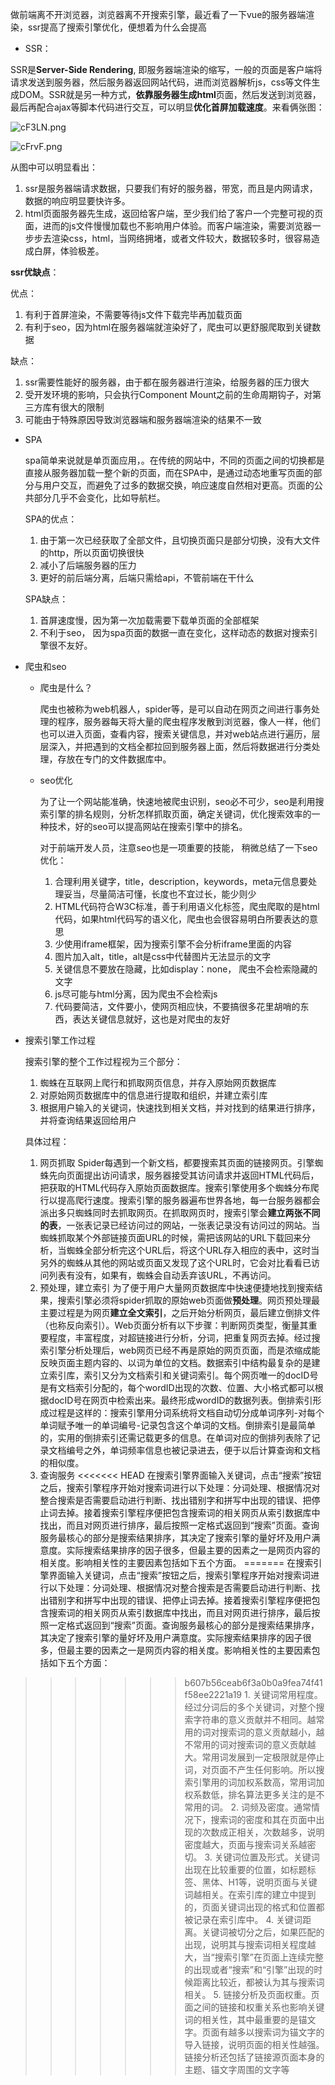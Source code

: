做前端离不开浏览器，浏览器离不开搜索引擎，最近看了一下vue的服务器端渲染，ssr提高了搜索引擎优化，便想着为什么会提高

+ SSR：

SSR是**Server-Side Rendering**, 即服务器端渲染的缩写，一般的页面是客户端将请求发送到服务器，然后服务器返回网站代码，进而浏览器解析js，css等文件生成DOM。SSR就是另一种方式，**依靠服务器生成html**页面，然后发送到浏览器，最后再配合ajax等脚本代码进行交互，可以明显**优化首屏加载速度**。来看俩张图：

![cF3LN.png](https://ww1.yunjiexi.club/2020/03/09/cF3LN.png)

![cFrvF.png](https://ww1.yunjiexi.club/2020/03/09/cFrvF.png)

从图中可以明显看出：

1. ssr是服务器端请求数据，只要我们有好的服务器，带宽，而且是内网请求，数据的响应明显要快许多。
2. html页面服务器先生成，返回给客户端，至少我们给了客户一个完整可视的页面，进而的js文件慢慢加载也不影响用户体验。而客户端渲染，需要浏览器一步步去渲染css，html，当网络拥堵，或者文件较大，数据较多时，很容易造成白屏，体验极差。

**ssr优缺点**：

优点：

1. 有利于首屏渲染，不需要等待js文件下载完毕再加载页面
2. 有利于seo，因为html在服务器端就渲染好了，爬虫可以更舒服爬取到关键数据

缺点：

1. ssr需要性能好的服务器，由于都在服务器进行渲染，给服务器的压力很大
2. 受开发环境的影响，只会执行Component Mount之前的生命周期钩子，对第三方库有很大的限制
3. 可能由于特殊原因导致浏览器端和服务器端渲染的结果不一致

+ SPA

    spa简单来说就是单页面应用，。在传统的网站中，不同的页面之间的切换都是直接从服务器加载一整个新的页面，而在SPA中，是通过动态地重写页面的部分与用户交互，而避免了过多的数据交换，响应速度自然相对更高。页面的公共部分几乎不会变化，比如导航栏。

    SPA的优点：

    1. 由于第一次已经获取了全部文件，且切换页面只是部分切换，没有大文件的http，所以页面切换很快
    2. 减小了后端服务器的压力
    3. 更好的前后端分离，后端只需给api，不管前端在干什么

    SPA缺点：

    1. 首屏速度慢，因为第一次加载需要下载单页面的全部框架
    2. 不利于seo， 因为spa页面的数据一直在变化，这样动态的数据对搜索引擎很不友好。

+ 爬虫和seo

    + 爬虫是什么？

        爬虫也被称为web机器人，spider等，是可以自动在网页之间进行事务处理的程序，服务器每天将大量的爬虫程序发散到浏览器，像人一样，他们也可以进入页面，查看内容，搜索关键信息，并对web站点进行遍历，层层深入，并把遇到的文档全都拉回到服务器上面，然后将数据进行分类处理，存放在专门的文件数据库中。

    + seo优化

        为了让一个网站能准确，快速地被爬虫识别，seo必不可少，seo是利用搜索引擎的排名规则，分析怎样抓取页面，确定关键词，优化搜索效率的一种技术，好的seo可以提高网站在搜索引擎中的排名。

        对于前端开发人员，注意seo也是一项重要的技能， 稍微总结了一下seo优化：

        1. 合理利用关键字，title，description，keywords，meta元信息要处理妥当，尽量简洁可懂，长度也不宜过长，能少则少
        2. HTML代码符合W3C标准，善于利用语义化标签，爬虫爬取的是html代码，如果html代码写的语义化，爬虫也会很容易明白所要表达的意思
        3. 少使用iframe框架，因为搜索引擎不会分析iframe里面的内容
        4. 图片加入alt，title，alt是css中代替图片无法显示的文字
        5. 关键信息不要放在隐藏，比如display：none， 爬虫不会检索隐藏的文字
        6. js尽可能与html分离，因为爬虫不会检索js
        7. 代码要简洁，文件要小，使网页相应快，不要搞很多花里胡哨的东西，表达关键信息就好，这也是对爬虫的友好

+ 搜索引擎工作过程

    搜索引擎的整个工作过程视为三个部分：

    1. 蜘蛛在互联网上爬行和抓取网页信息，并存入原始网页数据库
    2. 对原始网页数据库中的信息进行提取和组织，并建立索引库
    3. 根据用户输入的关键词，快速找到相关文档，并对找到的结果进行排序，并将查询结果返回给用户

    具体过程：

    1. 网页抓取
        Spider每遇到一个新文档，都要搜索其页面的链接网页。引擎蜘蛛先向页面提出访问请求，服务器接受其访问请求并返回HTML代码后，把获取的HTML代码存入原始页面数据库。搜索引擎使用多个蜘蛛分布爬行以提高爬行速度。搜索引擎的服务器遍布世界各地，每一台服务器都会派出多只蜘蛛同时去抓取网页。在抓取网页时，搜索引擎会**建立两张不同的表**，一张表记录已经访问过的网站，一张表记录没有访问过的网站。当蜘蛛抓取某个外部链接页面URL的时候，需把该网站的URL下载回来分析，当蜘蛛全部分析完这个URL后，将这个URL存入相应的表中，这时当另外的蜘蛛从其他的网站或页面又发现了这个URL时，它会对比看看已访问列表有没有，如果有，蜘蛛会自动丢弃该URL，不再访问。
    2. 预处理，建立索引
        为了便于用户大量网页数据库中快速便捷地找到搜索结果，搜索引擎必须将spider抓取的原始web页面做**预处理**。网页预处理最主要过程是为网页**建立全文索引**，之后开始分析网页，最后建立倒排文件（也称反向索引）。Web页面分析有以下步骤：判断网页类型，衡量其重要程度，丰富程度，对超链接进行分析，分词，把重复网页去掉。经过搜索引擎分析处理后，web网页已经不再是原始的网页页面，而是浓缩成能反映页面主题内容的、以词为单位的文档。数据索引中结构最复杂的是建立索引库，索引又分为文档索引和关键词索引。每个网页唯一的docID号是有文档索引分配的，每个wordID出现的次数、位置、大小格式都可以根据docID号在网页中检索出来。最终形成wordID的数据列表。倒排索引形成过程是这样的：搜索引擎用分词系统将文档自动切分成单词序列-对每个单词赋予唯一的单词编号-记录包含这个单词的文档。倒排索引是最简单的，实用的倒排索引还需记载更多的信息。在单词对应的倒排列表除了记录文档编号之外，单词频率信息也被记录进去，便于以后计算查询和文档的相似度。
    3. 查询服务
<<<<<<< HEAD
        在搜索引擎界面输入关键词，点击“搜索”按钮之后，搜索引擎程序开始对搜索词进行以下处理：分词处理、根据情况对整合搜索是否需要启动进行判断、找出错别字和拼写中出现的错误、把停止词去掉。接着搜索引擎程序便把包含搜索词的相关网页从索引数据库中找出，而且对网页进行排序，最后按照一定格式返回到“搜索”页面。查询服务最核心的部分是搜索结果排序，其决定了搜索引擎的量好坏及用户满意度。实际搜索结果排序的因子很多，但最主要的因素之一是网页内容的相关度。影响相关性的主要因素包括如下五个方面。
=======
        在搜索引擎界面输入关键词，点击“搜索”按钮之后，搜索引擎程序开始对搜索词进行以下处理：分词处理、根据情况对整合搜索是否需要启动进行判断、找出错别字和拼写中出现的错误、把停止词去掉。接着搜索引擎程序便把包含搜索词的相关网页从索引数据库中找出，而且对网页进行排序，最后按照一定格式返回到“搜索”页面。查询服务最核心的部分是搜索结果排序，其决定了搜索引擎的量好坏及用户满意度。实际搜索结果排序的因子很多，但最主要的因素之一是网页内容的相关度。影响相关性的主要因素包括如下五个方面：
>>>>>>> b607b56ceab6f3a0b0a9fea74f41f58ee2221a19
        1. 关键词常用程度。经过分词后的多个关键词，对整个搜索字符串的意义贡献并不相同。越常用的词对搜索词的意义贡献越小，越不常用的词对搜索词的意义贡献越大。常用词发展到一定极限就是停止词，对页面不产生任何影响。所以搜索引擎用的词加权系数高，常用词加权系数低，排名算法更多关注的是不常用的词。
        2. 词频及密度。通常情况下，搜索词的密度和其在页面中出现的次数成正相关，次数越多，说明密度越大，页面与搜索词关系越密切。
        3. 关键词位置及形式。关键词出现在比较重要的位置，如标题标签、黑体、H1等，说明页面与关键词越相关。在索引库的建立中提到的，页面关键词出现的格式和位置都被记录在索引库中。
        4. 关键词距离。关键词被切分之后，如果匹配的出现，说明其与搜索词相关程度越大，当“搜索引擎”在页面上连续完整的出现或者“搜索”和“引擎”出现的时候距离比较近，都被认为其与搜索词相关。
        5. 链接分析及页面权重。页面之间的链接和权重关系也影响关键词的相关性，其中最重要的是锚文字。页面有越多以搜索词为锚文字的导入链接，说明页面的相关性越强。链接分析还包括了链接源页面本身的主题、锚文字周围的文字等

    

    

    

    

    

    
